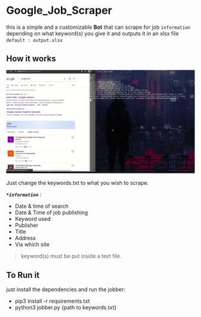 # Google_Job_Scraper

this is a simple and a customizable **Bot** that can scrape for job `information` depending on what keyword(s) you give it and outputs it in an xlsx file `default : output.xlsx`

 ## How it works
 ![script running](./example.gif)


Just change the keywords.txt to what you wish to scrape.

***`*information`*** :

 - Date & time of search
 - Date & Time of job publishing
 - Keyword used
 - Publisher
 - Title
 - Address
 - Via which site

> keyword(s) must be put inside a text file.


## To Run it

just install the dependencies and run the jobber:
 - pip3 install -r requirements.txt
 - python3 jobber.py {path to keywords.txt}
